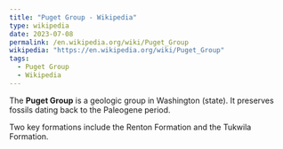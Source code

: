 ```yaml
---
title: "Puget Group - Wikipedia"
type: wikipedia
date: 2023-07-08
permalink: /en.wikipedia.org/wiki/Puget_Group
wikipedia: "https://en.wikipedia.org/wiki/Puget_Group"
tags:
  - Puget Group
  - Wikipedia
---
```

The **Puget Group** is a geologic group in Washington (state). It preserves fossils dating back to the Paleogene period.

Two key formations include the Renton Formation and the Tukwila Formation.